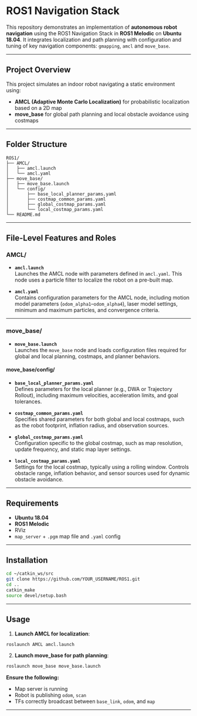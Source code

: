 # ROS1 Navigation Stack

This repository demonstrates an implementation of **autonomous robot navigation** using the ROS1 Navigation Stack in **ROS1 Melodic** on **Ubuntu 18.04**. It integrates localization and path planning with configuration and tuning of key navigation components: `gmapping`, `amcl` and `move_base`.

---

## Project Overview

This project simulates an indoor robot navigating a static environment using:
- **AMCL (Adaptive Monte Carlo Localization)** for probabilistic localization based on a 2D map
- **move_base** for global path planning and local obstacle avoidance using costmaps

---

## Folder Structure

```
ROS1/
├── AMCL/
│   ├── amcl.launch
│   └── amcl.yaml
├── move_base/
│   ├── move_base.launch
│   └── config/
│       ├── base_local_planner_params.yaml
│       ├── costmap_common_params.yaml
│       ├── global_costmap_params.yaml
│       └── local_costmap_params.yaml
└── README.md
```

---

## File-Level Features and Roles

### AMCL/

- **`amcl.launch`**  
  Launches the AMCL node with parameters defined in `amcl.yaml`. This node uses a particle filter to localize the robot on a pre-built map.

- **`amcl.yaml`**  
  Contains configuration parameters for the AMCL node, including motion model parameters (`odom_alpha1`–`odom_alpha4`), laser model settings, minimum and maximum particles, and convergence criteria.

---

### move_base/

- **`move_base.launch`**  
  Launches the `move_base` node and loads configuration files required for global and local planning, costmaps, and planner behaviors.

#### move_base/config/

- **`base_local_planner_params.yaml`**  
  Defines parameters for the local planner (e.g., DWA or Trajectory Rollout), including maximum velocities, acceleration limits, and goal tolerances.

- **`costmap_common_params.yaml`**  
  Specifies shared parameters for both global and local costmaps, such as the robot footprint, inflation radius, and observation sources.

- **`global_costmap_params.yaml`**  
  Configuration specific to the global costmap, such as map resolution, update frequency, and static map layer settings.

- **`local_costmap_params.yaml`**  
  Settings for the local costmap, typically using a rolling window. Controls obstacle range, inflation behavior, and sensor sources used for dynamic obstacle avoidance.

---

## Requirements

- **Ubuntu 18.04**
- **ROS1 Melodic**
- RViz
- `map_server` + `.pgm` map file and `.yaml` config

---

## Installation

```bash
cd ~/catkin_ws/src
git clone https://github.com/YOUR_USERNAME/ROS1.git
cd ..
catkin_make
source devel/setup.bash
```

---

## Usage

1. **Launch AMCL for localization**:

```bash
roslaunch AMCL amcl.launch
```

2. **Launch move_base for path planning**:

```bash
roslaunch move_base move_base.launch
```

**Ensure the following:**
- Map server is running
- Robot is publishing `odom`, `scan`
- TFs correctly broadcast between `base_link`, `odom`, and `map`

---


